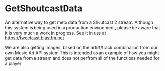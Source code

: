 # GetShoutcastData
An alternative way to get meta data from a Shoutcast 2 stream. Although this system is being used in a production environment, please be aware that it is very much a work in progress. See it in use at https://tweetcast.blastfm.net

We are also getting images, based on the artist/track combination from our own Music Art API system
This is intended as an example of how you might get data from a stream and does not perfrom all of the functions needed for a player
